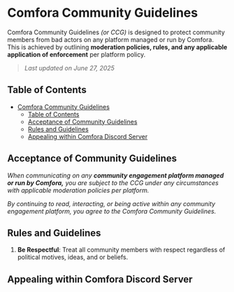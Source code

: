 # Comfora Community Guidelines

Comfora Community Guidelines *(or CCG)* is designed to protect community members from bad actors on any platform managed or run by Comfora. This is achieved by outlining **moderation policies, rules, and any applicable application of enforcement** per platform policy.

> *Last updated on June 27, 2025*

## Table of Contents

- [Comfora Community Guidelines](#comfora-community-guidelines)
  - [Table of Contents](#table-of-contents)
  - [Acceptance of Community Guidelines](#acceptance-of-community-guidelines)
  - [Rules and Guidelines](#rules-and-guidelines)
  - [Appealing within Comfora Discord Server](#appealing-within-comfora-discord-server)

## Acceptance of Community Guidelines

*When communicating on any **community engagement platform managed or run by Comfora,** you are subject to the CCG under any circumstances with applicable moderation policies per platform.*

*By continuing to read, interacting, or being active within any community engagement platform, you agree to the Comfora Community Guidelines.*

## Rules and Guidelines

1. **Be Respectful**: Treat all community members with respect regardless of political motives, ideas, and or beliefs.

## Appealing within Comfora Discord Server
